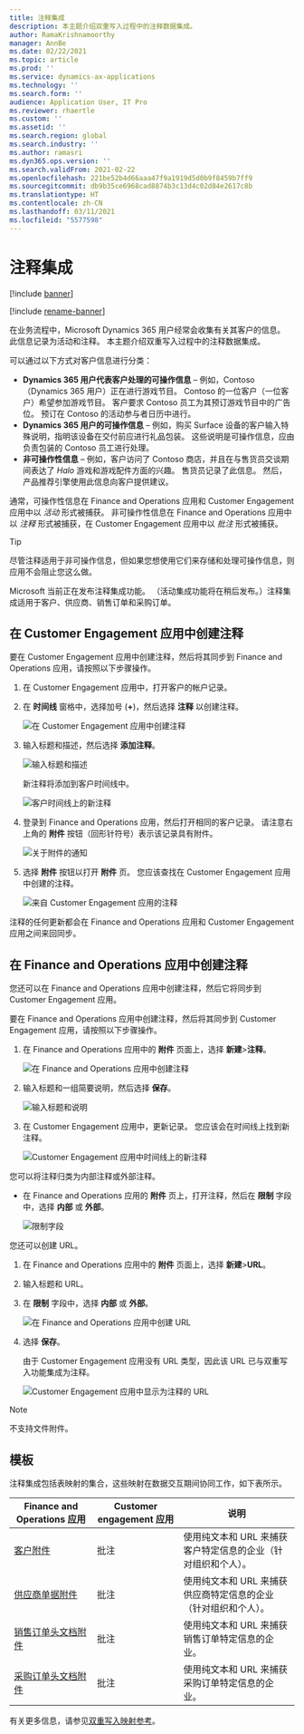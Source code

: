```yaml
---
title: 注释集成
description: 本主题介绍双重写入过程中的注释数据集成。
author: RamaKrishnamoorthy
manager: AnnBe
ms.date: 02/22/2021
ms.topic: article
ms.prod: ''
ms.service: dynamics-ax-applications
ms.technology: ''
ms.search.form: ''
audience: Application User, IT Pro
ms.reviewer: rhaertle
ms.custom: ''
ms.assetid: ''
ms.search.region: global
ms.search.industry: ''
ms.author: ramasri
ms.dyn365.ops.version: ''
ms.search.validFrom: 2021-02-22
ms.openlocfilehash: 221be52b4d66aaa47f9a1919d5d0b9f8459b7ff9
ms.sourcegitcommit: db9b35ce6968cad8874b3c13d4c02d84e2617c8b
ms.translationtype: HT
ms.contentlocale: zh-CN
ms.lasthandoff: 03/11/2021
ms.locfileid: "5577598"
---
```

# <a name="note-integration"></a>注释集成

[!include [banner](../../includes/banner.md)]

[!include [rename-banner](~/includes/cc-data-platform-banner.md)]

在业务流程中，Microsoft Dynamics 365 用户经常会收集有关其客户的信息。 此信息记录为活动和注释。 本主题介绍双重写入过程中的注释数据集成。

可以通过以下方式对客户信息进行分类：

+ **Dynamics 365 用户代表客户处理的可操作信息** – 例如，Contoso（Dynamics 365 用户）正在进行游戏节目。 Contoso 的一位客户（一位客户）希望参加游戏节目。 客户要求 Contoso 员工为其预订游戏节目中的广告位。 预订在 Contoso 的活动参与者日历中进行。
+ **Dynamics 365 用户的可操作信息** – 例如，购买 Surface 设备的客户输入特殊说明，指明该设备在交付前应进行礼品包装。 这些说明是可操作信息，应由负责包装的 Contoso 员工进行处理。
+ **非可操作性信息** – 例如，客户访问了 Contoso 商店，并且在与售货员交谈期间表达了 *Halo* 游戏和游戏配件方面的兴趣。 售货员记录了此信息。 然后，产品推荐引擎使用此信息向客户提供建议。

通常，可操作性信息在 Finance and Operations 应用和 Customer Engagement 应用中以 *活动* 形式被捕获。 非可操作性信息在 Finance and Operations 应用中以 *注释* 形式被捕获，在 Customer Engagement 应用中以 *批注* 形式被捕获。

> [!TIP]
> 尽管注释适用于非可操作信息，但如果您想使用它们来存储和处理可操作信息，则应用不会阻止您这么做。

Microsoft 当前正在发布注释集成功能。 （活动集成功能将在稍后发布。）注释集成适用于客户、供应商、销售订单和采购订单。

## <a name="create-a-note-in-a-customer-engagement-app"></a>在 Customer Engagement 应用中创建注释

要在 Customer Engagement 应用中创建注释，然后将其同步到 Finance and Operations 应用，请按照以下步骤操作。

1. 在 Customer Engagement 应用中，打开客户的帐户记录。
2. 在 **时间线** 窗格中，选择加号 (**+**)，然后选择 **注释** 以创建注释。

    ![在 Customer Engagement 应用中创建注释](media/notes-ce-1.png)

3. 输入标题和描述，然后选择 **添加注释**。

    ![输入标题和描述](media/notes-ce-2.png)

    新注释将添加到客户时间线中。

    ![客户时间线上的新注释](media/notes-ce-3.png)

4. 登录到 Finance and Operations 应用，然后打开相同的客户记录。 请注意右上角的 **附件** 按钮（回形针符号）表示该记录具有附件。

    ![关于附件的通知](media/notes-ce-4.png)

5. 选择 **附件** 按钮以打开 **附件** 页。 您应该查找在 Customer Engagement 应用中创建的注释。

    ![来自 Customer Engagement 应用的注释](media/notes-ce-5.png)

注释的任何更新都会在 Finance and Operations 应用和 Customer Engagement 应用之间来回同步。

## <a name="create-a-note-in-a-finance-and-operations-app"></a>在 Finance and Operations 应用中创建注释

您还可以在 Finance and Operations 应用中创建注释，然后它将同步到 Customer Engagement 应用。

要在 Finance and Operations 应用中创建注释，然后将其同步到 Customer Engagement 应用，请按照以下步骤操作。

1. 在 Finance and Operations 应用中的 **附件** 页面上，选择 **新建**\>**注释**。

    ![在 Finance and Operations 应用中创建注释](media/notes-fo-1.png)

2. 输入标题和一组简要说明，然后选择 **保存**。

    ![输入标题和说明](media/notes-fo-2.png)

3. 在 Customer Engagement 应用中，更新记录。 您应该会在时间线上找到新注释。

    ![Customer Engagement 应用中时间线上的新注释](media/notes-fo-3.png)

您可以将注释归类为内部注释或外部注释。

- 在 Finance and Operations 应用的 **附件** 页上，打开注释，然后在 **限制** 字段中，选择 **内部** 或 **外部**。

    ![限制字段](media/notes-fo-4.png)

您还可以创建 URL。

1. 在 Finance and Operations 应用中的 **附件** 页面上，选择 **新建**\>**URL**。
2. 输入标题和 URL。
3. 在 **限制** 字段中，选择 **内部** 或 **外部**。

    ![在 Finance and Operations 应用中创建 URL](media/notes-fo-5.png)

4. 选择 **保存**。

    由于 Customer Engagement 应用没有 URL 类型，因此该 URL 已与双重写入功能集成为注释。

    ![Customer Engagement 应用中显示为注释的 URL](media/notes-ce-6.png)

> [!NOTE]
> 不支持文件附件。

## <a name="templates"></a>模板

注释集成包括表映射的集合，这些映射在数据交互期间协同工作，如下表所示。

| Finance and Operations 应用 | Customer engagement 应用 | 说明 |
|----------------------------|-------------------------|-------------|
| [客户附件](mapping-reference.md#230) | 批注 | 使用纯文本和 URL 来捕获客户特定信息的企业（针对组织和个人）。 |
| [供应商单据附件](mapping-reference.md#231) | 批注 | 使用纯文本和 URL 来捕获供应商特定信息的企业（针对组织和个人）。 |
| [销售订单头文档附件](mapping-reference.md#229) | 批注 | 使用纯文本和 URL 来捕获销售订单特定信息的企业。 |
| [采购订单头文档附件](mapping-reference.md#232) | 批注 | 使用纯文本和 URL 来捕获采购订单特定信息的企业。 |

有关更多信息，请参见[双重写入映射参考](mapping-reference.md)。
